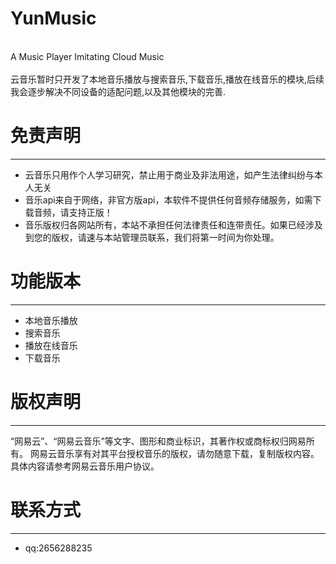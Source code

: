 # YunMusic

  <br>A Music Player Imitating  Cloud Music
  <br>
  <br>云音乐暂时只开发了本地音乐播放与搜索音乐,下载音乐,播放在线音乐的模块,后续我会逐步解决不同设备的适配问题,以及其他模块的完善.

# 免责声明

---
* 云音乐只用作个人学习研究，禁止用于商业及非法用途，如产生法律纠纷与本人无关
* 音乐api来自于网络，非官方版api，本软件不提供任何音频存储服务，如需下载音频，请支持正版！
* 音乐版权归各网站所有，本站不承担任何法律责任和连带责任。如果已经涉及到您的版权，请速与本站管理员联系，我们将第一时间为你处理。
  
# 功能版本

---
* 本地音乐播放
* 搜索音乐
* 播放在线音乐
* 下载音乐

# 版权声明

---

   “网易云”、“网易云音乐”等文字、图形和商业标识，其著作权或商标权归网易所有。 网易云音乐享有对其平台授权音乐的版权，请勿随意下载，复制版权内容。具体内容请参考网易云音乐用户协议。

# 联系方式

---

* qq:2656288235

